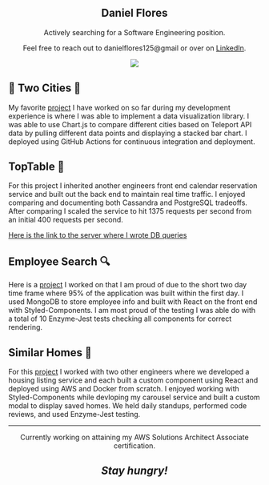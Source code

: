 
<h2 align='center'>Daniel Flores</h2>
<p align='center'> Actively searching for a Software Engineering position. </p>
<p align='center'>Feel free to reach out to danielflores125@gmail or over on <a href="https://www.linkedin.com/in/daniel-flores-52367273/">LinkedIn</a>.</p>


<p align='center'>
  <img align='center' src="https://s4.gifyu.com/images/8d621f66f551b6a39072473d52280ff09f332a76b008f691.gif"></a>
</p>

<h2> 🌉 Two Cities 🌉</h2>

<p>
  My favorite <a href="https://github.com/dflores112/TwoCities">project</a> I have worked on so far during my development experience is where I was able to implement a data visualization library. I was able to use Chart.js to compare different cities based on Teleport API data by pulling different data points and displaying a stacked bar chart. I deployed using GitHub Actions for continuous integration and deployment.
</p>
<h2>TopTable 🥃 </h2>

<p>
  For this project I inherited another engineers front end calendar reservation service and built out the back end to maintain real time traffic. I enjoyed comparing and documenting both Cassandra and PostgreSQL tradeoffs. After comparing I scaled the service to hit 1375 requests per second from an initial 400 requests per second. 
</p>
<a href="https://github.com/dflores112/bookings-service/blob/master/server/app.js">Here is the link to the server where I wrote DB queries</a>
<h2> Employee Search 🔍</h2>

<p>
  Here is a <a href="https://github.com/dflores112/EmployeeSearch">project</a> I worked on that I am proud of due to the short two day time frame where 95% of the application was built within the first day. I used MongoDB to store employee info and built with React on the front end with Styled-Components. I am most proud of the testing I was able do with a total of 10 Enzyme-Jest tests checking all components for correct rendering. 
</p>
<h2>Similar Homes 🏡 </h2>

<p>
  For this <a href="https://github.com/dflores112/similarHomes">project</a> I worked with two other engineers where we developed a housing listing service and each built a custom component using React and deployed using AWS and Docker from scratch. I enjoyed working with Styled-Components while devloping my carousel service and built a custom modal to display saved homes. We held daily standups, performed code reviews, and used Enzyme-Jest testing.
</p>






---


<p align='center'> Currently working on attaining my AWS Solutions Architect Associate certification. </p>


<h2 align='center'><i>Stay hungry!</i></h2>
